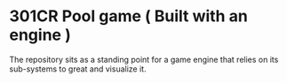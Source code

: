 # 301CR Pool game ( Built with an engine )
The repository sits as a standing point for a game engine that relies on its sub-systems to great and visualize it.
